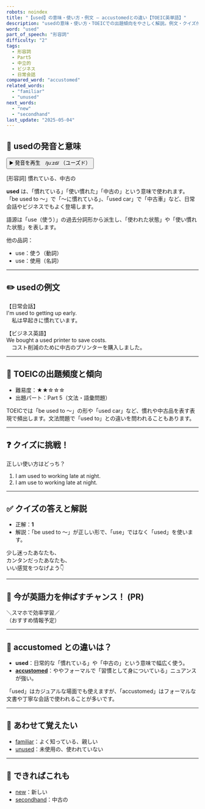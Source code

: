 ```yaml
---
robots: noindex
title: "【used】の意味・使い方・例文 ― accustomedとの違い【TOEIC英単語】"
description: "usedの意味・使い方・TOEICでの出題傾向をやさしく解説。例文・クイズ付きでaccustomedとの違いもわかりやすく学べます。"
word: "used"
part_of_speech: "形容詞"
difficulty: "2"
tags:
  - 形容詞
  - Part5
  - 中立的
  - ビジネス
  - 日常会話
compared_word: "accustomed"
related_words:
  - "familiar"
  - "unused"
next_words:
  - "new"
  - "secondhand"
last_update: "2025-05-04"
---
```


## 🔰 usedの発音と意味

<button class="play-audio" onclick="playTTS('used')">
  <span class="play-audio-main">
    ▶️ 発音を再生　/juːzd/
  </span>
  <span class="play-audio-sub">
    （ユーズド）
  </span>
</button>

[形容詞] 慣れている、中古の

**used** は、「慣れている」「使い慣れた」「中古の」という意味で使われます。  
「be used to ～」で「～に慣れている」、「used car」で「中古車」など、日常会話やビジネスでもよく登場します。

語源は「use（使う）」の過去分詞形から派生し、「使われた状態」や「使い慣れた状態」を表します。

他の品詞：  
- use：使う（動詞）
- use：使用（名詞）

---

## ✏️ usedの例文

【日常会話】  
I'm used to getting up early.  
　私は早起きに慣れています。

【ビジネス英語】  
We bought a used printer to save costs.  
　コスト削減のために中古のプリンターを購入しました。

---

## 🎯 TOEICの出題頻度と傾向

- 難易度：★★☆☆☆
- 出題パート：Part 5（文法・語彙問題）

TOEICでは「be used to ～」の形や「used car」など、慣れや中古品を表す表現で頻出します。文法問題で「used to」との違いを問われることもあります。

---

## ❓ クイズに挑戦！

正しい使い方はどっち？

1. I am used to working late at night.  
2. I am use to working late at night.

---

## ✅ クイズの答えと解説

- 正解：**1**
- 解説：「be used to ～」が正しい形で、「use」ではなく「used」を使います。

少し迷ったあなたも、  
カンタンだったあなたも、  
いい感覚をつなげよう👇️

---

## 🚀 今が英語力を伸ばすチャンス！ (PR)

<div class="info-center">
＼スマホで効率学習／<br>  
（おすすめ情報予定）
</div>

---

## 🤔  accustomed との違いは？

- **used**：日常的な「慣れている」や「中古の」という意味で幅広く使う。
- **[accustomed](/word/accustomed)**：ややフォーマルで「習慣として身についている」ニュアンスが強い。

「used」はカジュアルな場面でも使えますが、「accustomed」はフォーマルな文書や丁寧な会話で使われることが多いです。

---

## 🧩 あわせて覚えたい

- [familiar](/word/familiar)：よく知っている、親しい
- [unused](/word/unused)：未使用の、使われていない

---

## 📖 できればこれも

- [new](/word/new)：新しい
- [secondhand](/word/secondhand)：中古の

<!-- cvid: aid21_bid05 -->
